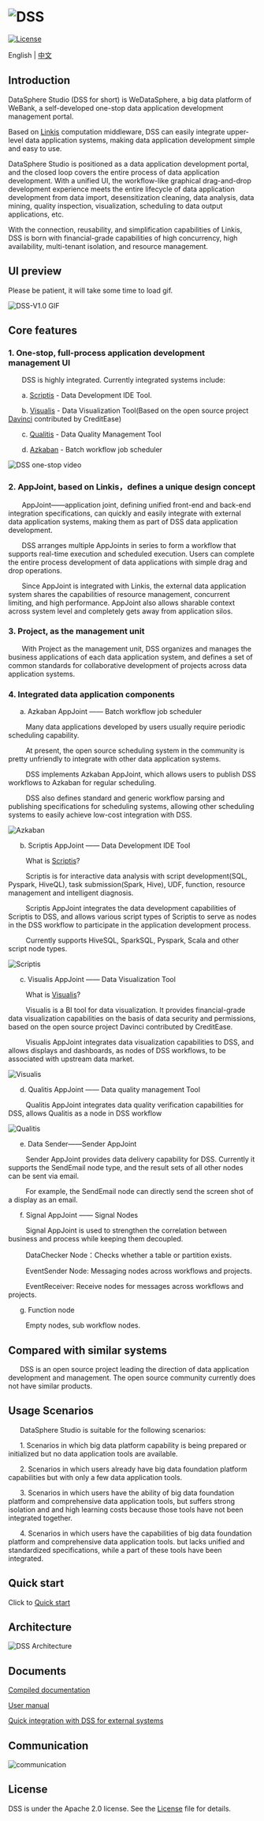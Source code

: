 ![DSS](images/en_US/readme/DSS_logo.png)
====

[![License](https://img.shields.io/badge/license-Apache%202-4EB1BA.svg)](https://www.apache.org/licenses/LICENSE-2.0.html)

English | [中文](README-ZH.md)

## Introduction

DataSphere Studio (DSS for short) is WeDataSphere, a big data platform of WeBank, a self-developed one-stop data application development management portal.

Based on [Linkis](https://github.com/WeBankFinTech/Linkis) computation middleware, DSS can easily integrate upper-level data application systems, making data application development simple and easy to use.

DataSphere Studio is positioned as a data application development portal, and the closed loop covers the entire process of data application development. With a unified UI, the workflow-like graphical drag-and-drop development experience meets the entire lifecycle of data application development from data import, desensitization cleaning, data analysis, data mining, quality inspection, visualization, scheduling to data output applications, etc.

With the connection, reusability, and simplification capabilities of Linkis, DSS is born with financial-grade capabilities of high concurrency, high availability, multi-tenant isolation, and resource management.

## UI preview

Please be patient, it will take some time to load gif.

![DSS-V1.0 GIF](images/en_US/readme/DSS_gif.gif)

## Core features

### 1. One-stop, full-process application development management UI

&nbsp; &nbsp; &nbsp; &nbsp;DSS is highly integrated. Currently integrated systems include:
 
 &nbsp; &nbsp; &nbsp; &nbsp;a. [Scriptis](https://github.com/WeBankFinTech/Scriptis) - Data Development IDE Tool.
 
 &nbsp; &nbsp; &nbsp; &nbsp;b. [Visualis](https://github.com/WeBankFinTech/Visualis) - Data Visualization Tool(Based on the open source project [Davinci](https://github.com/edp963/davinci) contributed by CreditEase)
 
 &nbsp; &nbsp; &nbsp; &nbsp;c. [Qualitis](https://github.com/WeBankFinTech/Qualitis) - Data Quality Management Tool
 
 &nbsp; &nbsp; &nbsp; &nbsp;d. [Azkaban](https://azkaban.github.io/) - Batch workflow job scheduler
 
![DSS one-stop video](images/en_US/readme/onestop.gif) 

### 2. AppJoint, based on Linkis，defines a unique design concept

 &nbsp; &nbsp; &nbsp; &nbsp;AppJoint——application joint, defining unified front-end and back-end 
                            integration specifications, can quickly and easily integrate with external data application systems, 
                            making them as part of DSS data application development.

 &nbsp; &nbsp; &nbsp; &nbsp;DSS arranges multiple AppJoints in series to form a workflow that supports real-time execution and scheduled execution. Users can complete the entire process development of data applications with simple drag and drop operations.

 &nbsp; &nbsp; &nbsp; &nbsp;Since AppJoint is integrated with Linkis, the external data application system shares the capabilities of resource management, concurrent limiting, and high performance. AppJoint also allows sharable context across system level and completely gets away from application silos.

### 3. Project, as the management unit

 &nbsp; &nbsp; &nbsp; &nbsp;With Project as the management unit, DSS organizes and manages the business applications of each data application system, and defines a set of common standards for collaborative development of projects across data application systems.

### 4. Integrated data application components

 &nbsp; &nbsp;&nbsp; &nbsp;a. Azkaban AppJoint —— Batch workflow job scheduler

&nbsp; &nbsp; &nbsp; &nbsp; &nbsp;Many data applications developed by users usually require periodic scheduling capability.
                                                 
&nbsp; &nbsp; &nbsp; &nbsp; &nbsp;At present, the open source scheduling system in the community is pretty unfriendly to integrate with other data application systems.
                                                 
&nbsp; &nbsp; &nbsp; &nbsp; &nbsp;DSS implements Azkaban AppJoint, which allows users to publish DSS workflows to Azkaban for regular scheduling.
                                                 
&nbsp; &nbsp; &nbsp; &nbsp; &nbsp;DSS also defines standard and generic workflow parsing and publishing specifications for scheduling systems, allowing other scheduling systems to easily achieve low-cost integration with DSS.
                                                 
![Azkaban](images/en_US/readme/Azkaban_AppJoint.gif)

 &nbsp; &nbsp;&nbsp; &nbsp;b. Scriptis AppJoint —— Data Development IDE Tool

&nbsp; &nbsp; &nbsp; &nbsp; &nbsp;What is [Scriptis](https://github.com/WeBankFinTech/Scriptis)?
                                                 
&nbsp; &nbsp; &nbsp; &nbsp; &nbsp;Scriptis is for interactive data analysis with script development(SQL, Pyspark, HiveQL), task submission(Spark, Hive), UDF, function, resource management and intelligent diagnosis.
                                                
&nbsp; &nbsp; &nbsp; &nbsp; &nbsp;Scriptis AppJoint integrates the data development capabilities of Scriptis to DSS, and allows various script types of Scriptis to serve as nodes in the DSS workflow to participate in the application development process.
                                                
&nbsp; &nbsp; &nbsp; &nbsp; &nbsp;Currently supports HiveSQL, SparkSQL, Pyspark, Scala and other script node types.
                                                
![Scriptis](images/en_US/readme/Scriptis_AppJoint.gif)

 &nbsp; &nbsp;&nbsp; &nbsp;c. Visualis AppJoint —— Data Visualization Tool

&nbsp; &nbsp; &nbsp; &nbsp; &nbsp;What is [Visualis](https://github.com/WeBankFinTech/Visualis)?
                                                 
&nbsp; &nbsp; &nbsp; &nbsp; &nbsp;Visualis is a BI tool for data visualization. It provides financial-grade data visualization capabilities on the basis of data security and permissions, based on the open source project Davinci contributed by CreditEase.
                                                
&nbsp; &nbsp; &nbsp; &nbsp; &nbsp;Visualis AppJoint integrates data visualization capabilities to DSS, and allows displays and dashboards, as nodes of DSS workflows, to be associated with upstream data market.
                                                
![Visualis](images/en_US/readme/Visualis_AppJoint.gif)

 &nbsp; &nbsp;&nbsp; &nbsp;d. Qualitis AppJoint —— Data quality management Tool

&nbsp; &nbsp; &nbsp; &nbsp; &nbsp;Qualitis AppJoint integrates data quality verification capabilities for DSS, allows Qualitis as a node in DSS workflow
                                                
![Qualitis](images/en_US/readme/Qualitis_AppJoint.gif)

 &nbsp; &nbsp;&nbsp; &nbsp;e. Data Sender——Sender AppJoint

&nbsp; &nbsp; &nbsp; &nbsp; &nbsp;Sender AppJoint provides data delivery capability for DSS. Currently it supports the SendEmail node type, and the result sets of all other nodes can be sent via email.
                                                 
&nbsp; &nbsp; &nbsp; &nbsp; &nbsp;For example, the SendEmail node can directly send the screen shot of a display as an email.  

 &nbsp; &nbsp;&nbsp; &nbsp;f. Signal AppJoint —— Signal Nodes

&nbsp; &nbsp; &nbsp; &nbsp; &nbsp;Signal AppJoint is used to strengthen the correlation between business and process while keeping them decoupled.
                                                
&nbsp; &nbsp; &nbsp; &nbsp; &nbsp;DataChecker Node：Checks whether a table or partition exists.
                                                    
&nbsp; &nbsp; &nbsp; &nbsp; &nbsp;EventSender Node: Messaging nodes across workflows and projects.
                                                 
&nbsp; &nbsp; &nbsp; &nbsp; &nbsp;EventReceiver: Receive nodes for messages across workflows and projects.
   
 &nbsp; &nbsp;&nbsp; &nbsp;g. Function node
   
&nbsp; &nbsp; &nbsp; &nbsp; &nbsp;Empty nodes, sub workflow nodes.

##  Compared with similar systems

 &nbsp; &nbsp;&nbsp; &nbsp;DSS is an open source project leading the direction of data application development and management.
 The open source community currently does not have similar products.

## Usage Scenarios

 &nbsp; &nbsp;&nbsp; &nbsp;DataSphere Studio is suitable for the following scenarios:

 &nbsp; &nbsp;&nbsp; &nbsp;1. Scenarios in which big data platform capability is being prepared or initialized but no data application tools are available.

 &nbsp; &nbsp;&nbsp; &nbsp;2. Scenarios in which users already have big data foundation platform capabilities but with only a few data application tools.

 &nbsp; &nbsp;&nbsp; &nbsp;3. Scenarios in which users have the ability of big data foundation platform and comprehensive data application tools, but suffers strong isolation and and high learning costs because those tools have not been integrated together.

 &nbsp; &nbsp;&nbsp; &nbsp;4. Scenarios in which users have the capabilities of big data foundation platform and comprehensive data application tools. but lacks unified and standardized specifications, while a part of these tools have been integrated.


## Quick start

Click to [Quick start]()

## Architecture

![DSS Architecture](images/en_US/readme/architecture.png)

## Documents

[Compiled documentation]()

[User manual](https://github.com/WeBankFinTech/DataSphereStudio/blob/master/docs/en_US/ch3/DataSphereStudio_quick_start.md)

[Quick integration with DSS for external systems]()

## Communication

![communication](images/en_US/readme/communication.png)

## License

DSS is under the Apache 2.0 license. See the [License](LICENSE) file for details.
